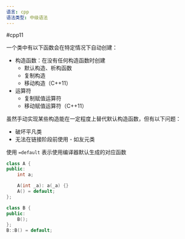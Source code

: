 ```yaml
---
语言: cpp
语法类型: 中级语法
---
```

#cpp11 

一个类中有以下函数会在特定情况下自动创建：
* 构造函数：在没有任何构造函数时创建
    * 默认构造、析构函数
    * 复制构造
    * 移动构造（C++11）
* 运算符
    * 复制赋值运算符
    * 移动赋值运算符（C++11）

虽然手动实现某些构造能在一定程度上替代默认构造函数，但有以下问题：
* 破坏平凡类
* 无法在链接阶段前使用 - 如友元类

使用 `=default` 表示使用编译器默认生成的对应函数

```cpp
class A {
public:
    int a;

    A(int _a): a(_a) {}
    A() = default;
};

class B {
public:
    B();
};
B::B() = default;
```
